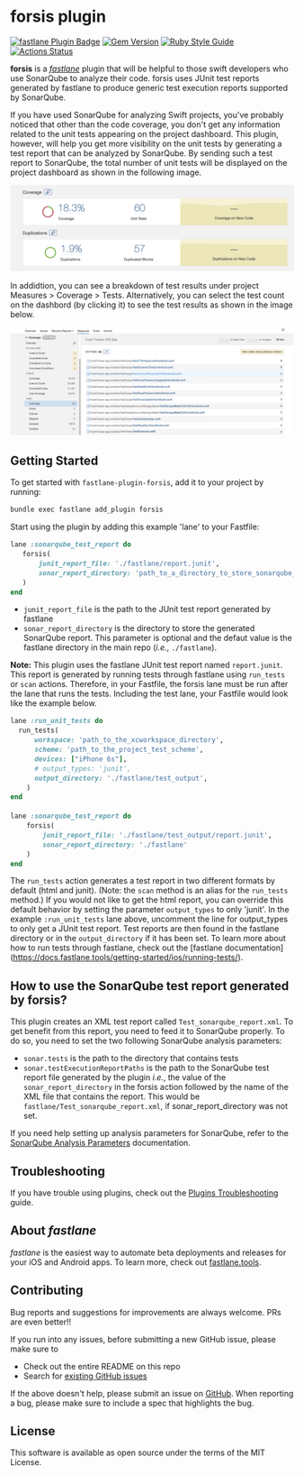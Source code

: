 # forsis plugin

[![fastlane Plugin Badge](https://rawcdn.githack.com/fastlane/fastlane/master/fastlane/assets/plugin-badge.svg)](https://rubygems.org/gems/fastlane-plugin-forsis)
[![Gem Version](https://badge.fury.io/rb/fastlane-plugin-forsis.svg)](https://rubygems.org/gems/fastlane-plugin-forsis)
[![Ruby Style Guide](https://img.shields.io/badge/code_style-rubocop-brightgreen.svg)](https://github.com/rubocop/rubocop)
[![Actions Status](https://github.com/Tumiya/forsis/actions/workflows/CI-workflow.yml/badge.svg)](https://github.com/Tumiya/forsis/actions/workflows/CI-workflow.yml?query=branch%3Amaster)


**forsis** is a [_fastlane_](https://github.com/fastlane/fastlane) plugin that will be helpful to those swift developers who use SonarQube to analyze their code. forsis uses JUnit test reports generated by fastlane to produce generic test execution reports supported by SonarQube.

If you have used SonarQube for analyzing Swift projects, you've probably noticed that other than the code coverage, you don't get any information related to the unit tests appearing on the project dashboard. This plugin, however, will help you get more visibility on the unit tests by generating a test report that can be analyzed by SonarQube. By sending such a test report to SonarQube, the total number of unit tests will be displayed on the project dashboard as shown in the following image.

<img src="docs/SonarQube-dashboard.png" />

In addidtion, you can see a breakdown of test results under project Measures > Coverage > Tests. Alternatively, you can select the test count on the dashbord (by clicking it) to see the test results as shown in the image below.

<img src="docs/test-results.png" />

## Getting Started

 To get started with `fastlane-plugin-forsis`, add it to your project by running:

```bash
bundle exec fastlane add_plugin forsis
```
 Start using the plugin by adding this example 'lane' to your Fastfile:

 ```ruby
lane :sonarqube_test_report do
	forsis(
	    junit_report_file: './fastlane/report.junit',
	    sonar_report_directory: 'path_to_a_directory_to_store_sonarqube_report'
    )
end
 ```
 * `junit_report_file` is the path to the JUnit test report generated by fastlane
 * `sonar_report_directory` is the directory to store the generated SonarQube report. This parameter is optional and the defaut value is the fastlane directory in the main repo (*i.e.*, `./fastlane`).

**Note:** This plugin uses the fastlane JUnit test report named `report.junit`. This report is generated by running tests through fastlane using `run_tests` or `scan` actions. Therefore, in your Fastfile, the forsis lane must be run after the lane that runs the tests.  Including the test lane, your Fastfile would look like the example below.

```ruby
lane :run_unit_tests do
  run_tests(
      workspace: 'path_to_the_xcworkspace_directory',
      scheme: 'path_to_the_project_test_scheme',
      devices: ["iPhone 6s"],
      # output_types: 'junit',
      output_directory: './fastlane/test_output',
    )
end
    
lane :sonarqube_test_report do
	forsis(
	    junit_report_file: './fastlane/test_output/report.junit',
	    sonar_report_directory: './fastlane'
    )
end
```

The `run_tests` action generates a test report in two different formats by default (html and junit). (Note: the `scan` method is an alias for the `run_tests` method.) If you would not like to get the html report, you can override this default behavior by setting the parameter `output_types` to only 'junit'. In the example `:run_unit_tests` lane above, uncomment the line for output_types to only get a JUnit test report. Test reports are then found in the fastlane directory or in the `output_directory` if it has been set. To learn more about how to run tests through fastlane, check out the [fastlane documentation] (https://docs.fastlane.tools/getting-started/ios/running-tests/).

## How to use the SonarQube test report generated by forsis?
This plugin creates an XML test report called `Test_sonarqube_report.xml`. To get benefit from this report, you need to feed it to SonarQube properly. To do so, you need to set the two following SonarQube analysis parameters:

  * `sonar.tests` is the path to the directory that contains tests
  * `sonar.testExecutionReportPaths` is the path to the SonarQube test report file generated by the plugin *i.e.*, the value of the `sonar_report_directory` in the forsis action followed by the name of the XML file that contains the report. This would be `fastlane/Test_sonarqube_report.xml`, if sonar_report_directory was not set.

If you need help setting up analysis parameters for SonarQube, refer to the [SonarQube Analysis Parameters](https://docs.sonarqube.org/latest/analysis/analysis-parameters/) documentation.

## Troubleshooting

If you have trouble using plugins, check out the [Plugins Troubleshooting](https://docs.fastlane.tools/plugins/plugins-troubleshooting/) guide.

## About _fastlane_

_fastlane_ is the easiest way to automate beta deployments and releases for your iOS and Android apps. To learn more, check out [fastlane.tools](https://fastlane.tools).

## Contributing

Bug reports and suggestions for improvements are always welcome. PRs are even better!! 

If you run into any issues, before submitting a new GitHub issue, please make sure to

* Check out the entire README on this repo 
* Search for [existing GitHub issues](https://github.com/Tumiya/forsis/issues)

If the above doesn't help, please submit an issue on [GitHub](https://github.com/Tumiya/forsis/issues). When reporting a bug, please make sure to include a spec that highlights the bug.
  
## License

This software is available as open source under the terms of the MIT License.

